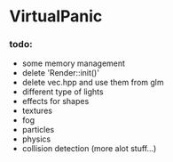 # VirtualPanic

### todo:

- some memory management
- delete 'Render::init()'
- delete vec.hpp and use them from glm
- different type of lights
- effects for shapes
- textures
- fog
- particles
- physics
- collision detection
  (more alot stuff...)

